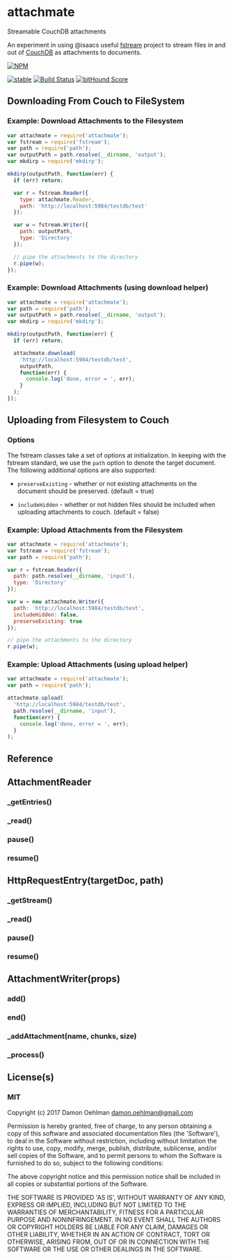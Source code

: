 
# attachmate

Streamable CouchDB attachments

An experiment in using @isaacs useful
[fstream](https://github.com/isaacs/fstream) project to stream files in
and out of [CouchDB](http://couchdb.apache.org/) as attachments to
documents.


[![NPM](https://nodei.co/npm/attachmate.png)](https://nodei.co/npm/attachmate/)

[![stable](https://img.shields.io/badge/stability-stable-green.svg)](https://github.com/dominictarr/stability#stable) [![Build Status](https://api.travis-ci.org/DamonOehlman/attachmate.svg?branch=master)](https://travis-ci.org/DamonOehlman/attachmate) [![bitHound Score](https://www.bithound.io/github/DamonOehlman/attachmate/badges/score.svg)](https://www.bithound.io/github/DamonOehlman/attachmate) 

## Downloading From Couch to FileSystem

### Example: Download Attachments to the Filesystem

```js
var attachmate = require('attachmate');
var fstream = require('fstream');
var path = require('path');
var outputPath = path.resolve(__dirname, 'output');
var mkdirp = require('mkdirp');

mkdirp(outputPath, function(err) {
  if (err) return;

  var r = fstream.Reader({
    type: attachmate.Reader,
    path: 'http://localhost:5984/testdb/test'
  });

  var w = fstream.Writer({
    path: outputPath,
    type: 'Directory'
  });

  // pipe the attachments to the directory
  r.pipe(w);
});


```

### Example: Download Attachments (using download helper)

```js
var attachmate = require('attachmate');
var path = require('path');
var outputPath = path.resolve(__dirname, 'output');
var mkdirp = require('mkdirp');

mkdirp(outputPath, function(err) {
  if (err) return;

  attachmate.download(
    'http://localhost:5984/testdb/test',
    outputPath,
    function(err) {
      console.log('done, error = ', err);
    }
  );
});


```

## Uploading from Filesystem to Couch

### Options

The fstream classes take a set of options at initialization.  In keeping
with the fstream standard, we use the `path` option to denote the target
document.  The following additional options are also supported:

- `preserveExisting` - whether or not existing attachments on the
  document should be preserved. (default = true)

- `includeHidden` - whether or not hidden files should be included when
   uploading attachments to couch. (default = false)

### Example: Upload Attachments from the Filesystem

```js
var attachmate = require('attachmate');
var fstream = require('fstream');
var path = require('path');

var r = fstream.Reader({
  path: path.resolve(__dirname, 'input'),
  type: 'Directory'
});

var w = new attachmate.Writer({
  path: 'http://localhost:5984/testdb/test',
  includeHidden: false,
  preserveExisting: true
});

// pipe the attachments to the directory
r.pipe(w);
```

### Example: Upload Attachments (using upload helper)

```js
var attachmate = require('attachmate');
var path = require('path');

attachmate.upload(
  'http://localhost:5984/testdb/test',
  path.resolve(__dirname, 'input'),
  function(err) {
    console.log('done, error = ', err);
  }
);
```

## Reference

## AttachmentReader

### _getEntries()

### _read()

### pause()

### resume()

## HttpRequestEntry(targetDoc, path)

### _getStream()

### _read()

### pause()

### resume()

## AttachmentWriter(props)

### add()

### end()

### _addAttachment(name, chunks, size)

### _process()

## License(s)

### MIT

Copyright (c) 2017 Damon Oehlman <damon.oehlman@gmail.com>

Permission is hereby granted, free of charge, to any person obtaining
a copy of this software and associated documentation files (the
'Software'), to deal in the Software without restriction, including
without limitation the rights to use, copy, modify, merge, publish,
distribute, sublicense, and/or sell copies of the Software, and to
permit persons to whom the Software is furnished to do so, subject to
the following conditions:

The above copyright notice and this permission notice shall be
included in all copies or substantial portions of the Software.

THE SOFTWARE IS PROVIDED 'AS IS', WITHOUT WARRANTY OF ANY KIND,
EXPRESS OR IMPLIED, INCLUDING BUT NOT LIMITED TO THE WARRANTIES OF
MERCHANTABILITY, FITNESS FOR A PARTICULAR PURPOSE AND NONINFRINGEMENT.
IN NO EVENT SHALL THE AUTHORS OR COPYRIGHT HOLDERS BE LIABLE FOR ANY
CLAIM, DAMAGES OR OTHER LIABILITY, WHETHER IN AN ACTION OF CONTRACT,
TORT OR OTHERWISE, ARISING FROM, OUT OF OR IN CONNECTION WITH THE
SOFTWARE OR THE USE OR OTHER DEALINGS IN THE SOFTWARE.
